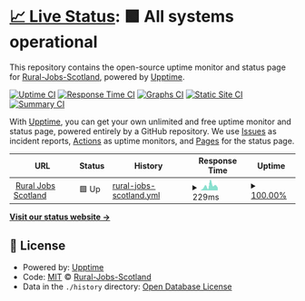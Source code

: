 # [📈 Live Status](https://status.ruraljobsscotland.co.uk): <!--live status--> **🟩 All systems operational**

This repository contains the open-source uptime monitor and status page for [Rural-Jobs-Scotland](https://status.ruraljobsscotland.co.uk), powered by [Upptime](https://github.com/upptime/upptime).

[![Uptime CI](https://github.com/Rural-Jobs-Scotland/upptime/workflows/Uptime%20CI/badge.svg)](https://github.com/Rural-Jobs-Scotland/upptime/actions?query=workflow%3A%22Uptime+CI%22)
[![Response Time CI](https://github.com/Rural-Jobs-Scotland/upptime/workflows/Response%20Time%20CI/badge.svg)](https://github.com/Rural-Jobs-Scotland/upptime/actions?query=workflow%3A%22Response+Time+CI%22)
[![Graphs CI](https://github.com/Rural-Jobs-Scotland/upptime/workflows/Graphs%20CI/badge.svg)](https://github.com/Rural-Jobs-Scotland/upptime/actions?query=workflow%3A%22Graphs+CI%22)
[![Static Site CI](https://github.com/Rural-Jobs-Scotland/upptime/workflows/Static%20Site%20CI/badge.svg)](https://github.com/Rural-Jobs-Scotland/upptime/actions?query=workflow%3A%22Static+Site+CI%22)
[![Summary CI](https://github.com/Rural-Jobs-Scotland/upptime/workflows/Summary%20CI/badge.svg)](https://github.com/Rural-Jobs-Scotland/upptime/actions?query=workflow%3A%22Summary+CI%22)

With [Upptime](https://upptime.js.org), you can get your own unlimited and free uptime monitor and status page, powered entirely by a GitHub repository. We use [Issues](https://github.com/Rural-Jobs-Scotland/upptime/issues) as incident reports, [Actions](https://github.com/Rural-Jobs-Scotland/upptime/actions) as uptime monitors, and [Pages](https://status.ruraljobsscotland.co.uk) for the status page.

<!--start: status pages-->
<!-- This summary is generated by Upptime (https://github.com/upptime/upptime) -->
<!-- Do not edit this manually, your changes will be overwritten -->
<!-- prettier-ignore -->
| URL | Status | History | Response Time | Uptime |
| --- | ------ | ------- | ------------- | ------ |
| <img alt="" src="https://favicons.githubusercontent.com/ruraljobsscotland.co.uk" height="13"> [Rural Jobs Scotland](https://ruraljobsscotland.co.uk) | 🟩 Up | [rural-jobs-scotland.yml](https://github.com/Rural-Jobs-Scotland/upptime/commits/HEAD/history/rural-jobs-scotland.yml) | <details><summary><img alt="Response time graph" src="./graphs/rural-jobs-scotland/response-time-week.png" height="20"> 229ms</summary><br><a href="https://status.ruraljobsscotland.co.uk/history/rural-jobs-scotland"><img alt="Response time 285" src="https://img.shields.io/endpoint?url=https%3A%2F%2Fraw.githubusercontent.com%2FRural-Jobs-Scotland%2Fupptime%2FHEAD%2Fapi%2Frural-jobs-scotland%2Fresponse-time.json"></a><br><a href="https://status.ruraljobsscotland.co.uk/history/rural-jobs-scotland"><img alt="24-hour response time 141" src="https://img.shields.io/endpoint?url=https%3A%2F%2Fraw.githubusercontent.com%2FRural-Jobs-Scotland%2Fupptime%2FHEAD%2Fapi%2Frural-jobs-scotland%2Fresponse-time-day.json"></a><br><a href="https://status.ruraljobsscotland.co.uk/history/rural-jobs-scotland"><img alt="7-day response time 229" src="https://img.shields.io/endpoint?url=https%3A%2F%2Fraw.githubusercontent.com%2FRural-Jobs-Scotland%2Fupptime%2FHEAD%2Fapi%2Frural-jobs-scotland%2Fresponse-time-week.json"></a><br><a href="https://status.ruraljobsscotland.co.uk/history/rural-jobs-scotland"><img alt="30-day response time 315" src="https://img.shields.io/endpoint?url=https%3A%2F%2Fraw.githubusercontent.com%2FRural-Jobs-Scotland%2Fupptime%2FHEAD%2Fapi%2Frural-jobs-scotland%2Fresponse-time-month.json"></a><br><a href="https://status.ruraljobsscotland.co.uk/history/rural-jobs-scotland"><img alt="1-year response time 285" src="https://img.shields.io/endpoint?url=https%3A%2F%2Fraw.githubusercontent.com%2FRural-Jobs-Scotland%2Fupptime%2FHEAD%2Fapi%2Frural-jobs-scotland%2Fresponse-time-year.json"></a></details> | <details><summary><a href="https://status.ruraljobsscotland.co.uk/history/rural-jobs-scotland">100.00%</a></summary><a href="https://status.ruraljobsscotland.co.uk/history/rural-jobs-scotland"><img alt="All-time uptime 99.95%" src="https://img.shields.io/endpoint?url=https%3A%2F%2Fraw.githubusercontent.com%2FRural-Jobs-Scotland%2Fupptime%2FHEAD%2Fapi%2Frural-jobs-scotland%2Fuptime.json"></a><br><a href="https://status.ruraljobsscotland.co.uk/history/rural-jobs-scotland"><img alt="24-hour uptime 100.00%" src="https://img.shields.io/endpoint?url=https%3A%2F%2Fraw.githubusercontent.com%2FRural-Jobs-Scotland%2Fupptime%2FHEAD%2Fapi%2Frural-jobs-scotland%2Fuptime-day.json"></a><br><a href="https://status.ruraljobsscotland.co.uk/history/rural-jobs-scotland"><img alt="7-day uptime 100.00%" src="https://img.shields.io/endpoint?url=https%3A%2F%2Fraw.githubusercontent.com%2FRural-Jobs-Scotland%2Fupptime%2FHEAD%2Fapi%2Frural-jobs-scotland%2Fuptime-week.json"></a><br><a href="https://status.ruraljobsscotland.co.uk/history/rural-jobs-scotland"><img alt="30-day uptime 99.89%" src="https://img.shields.io/endpoint?url=https%3A%2F%2Fraw.githubusercontent.com%2FRural-Jobs-Scotland%2Fupptime%2FHEAD%2Fapi%2Frural-jobs-scotland%2Fuptime-month.json"></a><br><a href="https://status.ruraljobsscotland.co.uk/history/rural-jobs-scotland"><img alt="1-year uptime 99.95%" src="https://img.shields.io/endpoint?url=https%3A%2F%2Fraw.githubusercontent.com%2FRural-Jobs-Scotland%2Fupptime%2FHEAD%2Fapi%2Frural-jobs-scotland%2Fuptime-year.json"></a></details>

<!--end: status pages-->

[**Visit our status website →**](https://status.ruraljobsscotland.co.uk)

## 📄 License

- Powered by: [Upptime](https://github.com/upptime/upptime)
- Code: [MIT](./LICENSE) © [Rural-Jobs-Scotland](https://status.ruraljobsscotland.co.uk)
- Data in the `./history` directory: [Open Database License](https://opendatacommons.org/licenses/odbl/1-0/)
